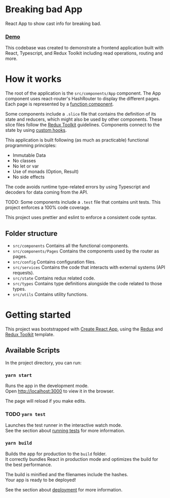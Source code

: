 # Breaking bad App

React App to show cast info for breaking bad.

### [Demo](https://breaking-bad-jeremies.netlify.app/)

This codebase was created to demonstrate a frontend application built with React, Typescript, and Redux Toolkit including read operations, routing and more.

# How it works

The root of the application is the `src/components/App` component. The App component uses react-router's HashRouter to display the different pages. Each page is represented by a [function component](https://reactjs.org/docs/components-and-props.html).

Some components include a `.slice` file that contains the definition of its state and reducers, which might also be used by other components. These slice files follow the [Redux Toolkit](https://redux-toolkit.js.org/) guidelines. Components connect to the state by using [custom hooks](https://reactjs.org/docs/hooks-custom.html#using-a-custom-hook).

This application is built following (as much as practicable) functional programming principles:

- Immutable Data
- No classes
- No let or var
- Use of monads (Option, Result)
- No side effects

The code avoids runtime type-related errors by using Typescript and decoders for data coming from the API.

TODO: Some components include a `.test` file that contains unit tests. This project enforces a 100% code coverage.

This project uses prettier and eslint to enforce a consistent code syntax.

## Folder structure

- `src/components` Contains all the functional components.
- `src/components/Pages` Contains the components used by the router as pages.
- `src/config` Contains configuration files.
- `src/services` Contains the code that interacts with external systems (API requests).
- `src/state` Contains redux related code.
- `src/types` Contains type definitions alongside the code related to those types.
- `src/utils` Contains utility functions.

# Getting started

This project was bootstrapped with [Create React App](https://github.com/facebook/create-react-app), using the [Redux](https://redux.js.org/) and [Redux Toolkit](https://redux-toolkit.js.org/) template.

## Available Scripts

In the project directory, you can run:

### `yarn start`

Runs the app in the development mode.<br />
Open [http://localhost:3000](http://localhost:3000) to view it in the browser.

The page will reload if you make edits.<br />

### TODO `yarn test`

Launches the test runner in the interactive watch mode.<br />
See the section about [running tests](https://facebook.github.io/create-react-app/docs/running-tests) for more information.

### `yarn build`

Builds the app for production to the `build` folder.<br />
It correctly bundles React in production mode and optimizes the build for the best performance.

The build is minified and the filenames include the hashes.<br />
Your app is ready to be deployed!

See the section about [deployment](https://facebook.github.io/create-react-app/docs/deployment) for more information.
